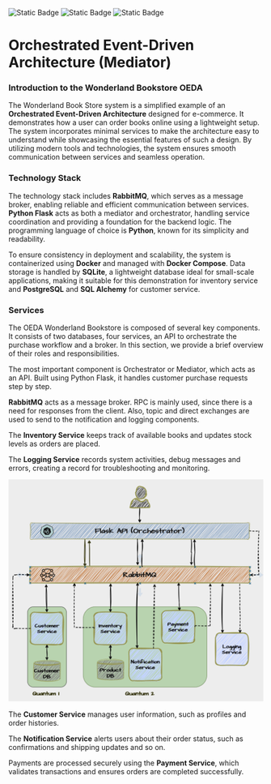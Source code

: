 ![Static Badge](https://img.shields.io/badge/Version-v1.3.0-brightgreen?style=flat) ![Static Badge](https://img.shields.io/badge/Python-v3.8-blue) ![Static Badge](https://img.shields.io/badge/Dockercompose-v3.5-blue)
# Orchestrated Event-Driven Architecture (Mediator)

### Introduction to the Wonderland Bookstore OEDA

The Wonderland Book Store system is a simplified example of an **Orchestrated Event-Driven Architecture** designed for e-commerce.
It demonstrates how a user can order books online using a lightweight setup. The system incorporates minimal services to make the architecture easy to understand while showcasing the essential features of such a design. By utilizing modern tools and technologies, the system ensures smooth communication between services and seamless operation.

### Technology Stack
The technology stack includes **RabbitMQ**, which serves as a message broker, enabling reliable and efficient communication between services. **Python Flask** acts as both a mediator and orchestrator, handling service coordination and providing a foundation for the backend logic. The programming language of choice is **Python**, known for its simplicity and readability.

To ensure consistency in deployment and scalability, the system is containerized using **Docker** and managed with **Docker Compose**.
Data storage is handled by **SQLite**, a lightweight database ideal for small-scale applications, making it suitable for this demonstration for inventory service and **PostgreSQL** and **SQL Alchemy** for customer service.

### Services
The OEDA Wonderland Bookstore is composed of several key components. It consists of two databases, four services, an API to orchestrate the purchase workflow and a broker. In this section, we provide a brief overview of their roles and responsibilities.

The most important component is Orchestrator or Mediator, which acts as an API. Built using Python Flask, it handles customer purchase requests step by step.

**RabbitMQ** acts as a message broker. RPC is mainly used, since there is a need for responses from the client. Also, topic and direct exchanges are used to send to the notification and logging components.

The **Inventory Service** keeps track of available books and updates stock levels as orders are placed. 

The **Logging Service** records system activities, debug messages and errors, creating a record for troubleshooting and monitoring.

![Alt text](images/OEDA1.png?raw=true "Wonderland Book Store")

The **Customer Service** manages user information, such as profiles and order histories.

The **Notification Service** alerts users about their order status, such as confirmations and shipping updates and so on.

Payments are processed securely using the **Payment Service**, which validates transactions and ensures orders are completed successfully.
